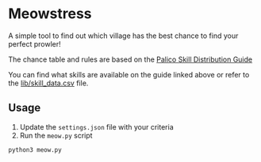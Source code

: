 Meowstress
==========

A simple tool to find out which village has the best chance to find your
perfect prowler!

The chance table and rules are based on the [Palico Skill Distribution Guide][1]

You can find what skills are available on the guide linked above or refer to the
[lib/skill_data.csv][2] file.


## Usage

1) Update the `settings.json` file with your criteria  
2) Run the `meow.py` script  

```
python3 meow.py
```


[1]: https://www.reddit.com/r/MonsterHunter/comments/4tfy86/palico_skill_distribution_guide_how_palico_skill/
[2]: https://github.com/cr8ivecodesmith/meowstress/blob/master/lib/skill_data.csv
